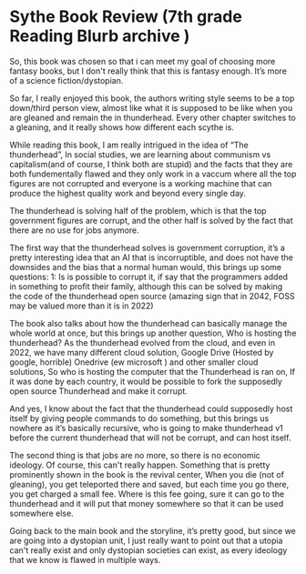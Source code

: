 # Sythe Book Review (7th grade Reading Blurb archive )

So, this book was chosen so that i can meet my goal of choosing more fantasy books, but I don't really think that this is fantasy enough. It’s more of a science fiction/dystopian.


So far, I really enjoyed this book, the authors writing style seems to be a top down/third person view, almost like what it is supposed to be like when you are gleaned and remain the in thunderhead. Every other chapter switches to a gleaning, and it really shows how different each scythe is.

While reading this book, I am really intrigued in the idea of “The thunderhead”, In social studies, we are learning about communism vs capitalism(and of course, I think both are stupid) and the facts that they are both fundementally flawed and they only work in a vaccum where all the top figures are not corrupted and everyone is a working machine that can produce the highest quality work and beyond every single day.

The thunderhead is solving half of the problem, which is that the top government figures are corrupt, and the other half is solved by the fact that there are no use for jobs anymore.

The first way that the thunderhead solves is government corruption, it’s a pretty interesting idea that an AI that is incorruptible, and does not have the downsides and the bias that a normal human would, this brings up some questions: 1: Is is possible to corrupt it, if say that the programmers added in something to profit their family, although this can be solved by making the code of the thunderhead open source (amazing sign that in 2042, FOSS may be valued more than it is in 2022)

The book also talks about how the thunderhead can basically manage the whole world at once, but this brings up another question, Who is hosting the thunderhead? As the thunderhead evolved from the cloud, and even in 2022, we have many different cloud solution, Google Drive (Hosted by google, horrible) Onedrive (ew microsoft ) and other smaller cloud solutions, So who is hosting the computer that the Thunderhead is ran on, If it was done by each country, it would be possible to fork the supposedly open source Thunderhead and make it corrupt. 

And yes, I know about the fact that the thunderhead could supposedly host itself by giving people commands to do something, but this brings us nowhere as it’s basically recursive, who is going to make thunderhead v1 before the current thunderhead that will not be corrupt, and can host itself.

The second thing is that jobs are no more, so there is no economic ideology. Of course, this can't really happen. Something that is pretty prominently shown in the book is the revival center, When you die (not of gleaning), you get teleported there and saved, but each time you go there, you get charged a small fee. Where is this fee going, sure it can go to the thunderhead and it will put that money somewhere so that it can be used somewhere else.

Going back to the main book and the storyline, it’s pretty good, but since we are going into a dystopian unit, I just really want to point out that a utopia can't really exist and only dystopian societies can exist, as every ideology that we know is flawed in multiple ways. 


